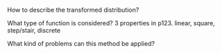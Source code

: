 How to describe the transformed distribution?

What type of function is considered?
3 properties in p123.
linear, square, step/stair, discrete

What kind of problems can this method be applied?

